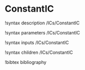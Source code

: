 <!-- MOOSE Documentation Stub: Remove this when content is added. -->

# ConstantIC

!syntax description /ICs/ConstantIC

!syntax parameters /ICs/ConstantIC

!syntax inputs /ICs/ConstantIC

!syntax children /ICs/ConstantIC

!bibtex bibliography
